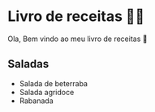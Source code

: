 # Livro de receitas :man_cook:
Ola, Bem vindo ao meu livro de receitas :wave:
## Saladas
 - Salada de beterraba
 - Salada agridoce
 - Rabanada